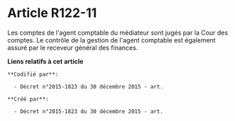 # Article R122-11

Les comptes de l'agent comptable du médiateur sont jugés par la Cour des comptes. Le contrôle de la gestion de l'agent
comptable est également assuré par le receveur général des finances.

**Liens relatifs à cet article**

	**Codifié par**:

	  - Décret n°2015-1823 du 30 décembre 2015 - art.

	**Créé par**:

	  - Décret n°2015-1823 du 30 décembre 2015 - art.

